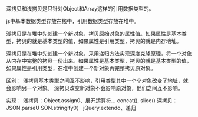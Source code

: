 深拷贝和浅拷贝是只针对Object和Array这样的引用数据类型的。

js中基本数据类型存放在栈中，引用数据类型存放在堆中。

浅拷贝是在堆中先创建一个新对象，拷贝原始对象的属性值。如果属性是基本类型，拷贝的就是基本类型的值，如果属性是引用类型，拷贝的就是内存地址。

深拷贝是在堆中先创建一个新对象，采用递归方法实现深度克隆原理，将一个对象从内存中完整的拷贝一份出来。如果属性是基本类型，拷贝的就是基本类型的值，如果属性是引用类型，在堆中创建一个新对象再完整拷贝原对象。

区别：
浅拷贝基本类型之间互不影响，引用类型其中一个个对象改变了地址，就会影响另一个对象。
深拷贝改变新对象不会影响原对象，他们之间互不影响。

实现：
浅拷贝：Object.assign0、展开运算符…
concat(), slice()
深拷贝：JSON.parseU SON.stringify0）
jQuery.extendo、递归